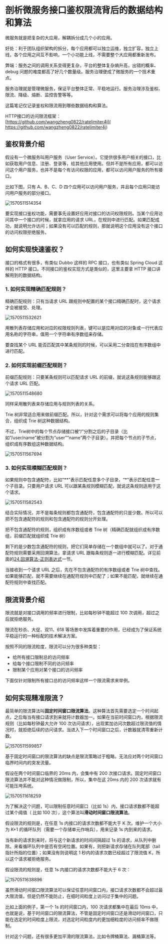 # 剖析微服务接口鉴权限流背后的数据结构和算法

微服务就是把复杂的大应用，解耦拆分成几个小的应用。

好处：利于团队组织架构的拆分，每个应用都可以独立运维，独立扩容，独立上线，各个应用之间互不影响，一个小功能上线，不需要整个大应用都重新发布。

弊端：服务之间的调用关系变得更复杂，平台的整体复杂熵升高，出错的概率、debug 问题的难度都高了好几个数量级。服务治理便成了微服务的一个技术重点。

服务治理就是管理微服务，保证平台整体正常、平稳地运行。服务治理涉及鉴权、限流、降级、熔断、监控告警等等。

这篇笔记仅记录鉴权和限流用到哪些数据结构和算法。

HTTP接口的访问限流框架： [https://github.com/wangzheng0822/ratelimiter4j]( https://github.com/wangzheng0822/ratelimiter4j) 

## 鉴权背景介绍

假设有一个微服务叫用户服务（User Service）。它提供很多用户相关的接口，比如获取用户信息、注册、登录等，给其他应用使用。但并不是所有应用，都可以访问这个用户服务，也并不是每个有访问权限的应用，都可以访问用户服务的所有接口。

比如下图，只有 A、B、C、D 四个应用可以访问用户服务，并且每个应用只能访问用户服务的部分接口。

![1570511514354](imgs/3/1570511514354.png)

要实现接口鉴权功能，需要事先设置好应用对接口的访问权限规则。当某个应用访问其中一个接口的时候，就拿应用的请求 URL，在规则中进行匹配。如果匹配成功，就说明允许访问；如果没有可以匹配的规则，那就说明这个应用没有这个接口的访问权限拒绝服务。

## 如何实现快速鉴权？

接口的格式有很多，有类似 Dubbo 这样的 RPC 接口，也有类似 Spring Cloud 这样的 HTTP 接口。不同接口的鉴权实现方式是类似的，这里主要拿 HTTP 接口讲解用到的数据结构。

### 1. 如何实现精确匹配规则？

精确匹配规则：只有当请求 URL 跟规则中配置的某个接口精确匹配时，这个请求才会被接受、处理。

![1570511532621](imgs/3/1570511532621.png)

用散列表存储应用和对应的权限规则列表，键可以是应用对应的对象或一行代表应用名称的字符串，值用一个字符串有序数组来存储。

要查找某个 URL 能否匹配其中某条规则的时候，可以采用二分查找在有序数组中进行匹配。

### 2. 如何实现前缀匹配规则？

前缀匹配规则：只要某条规则可以匹配请求 URL 的前缀，就说这条规则能够跟这个请求 URL 匹配。

![1570511548680](imgs/3/1570511548680.png)

同样采用散列表来存储应用与规则列表的关系。

Trie 树非常适合用来做前缀匹配。所以，针对这个需求可以将每个应用的规则集合，组织成 Trie 树这种数据结构。

不过，Trie树中的每个节点存储接口被“/”分割之后的子目录（比如“/user/name”被分割为“user”“name”两个子目录）。并把每个节点的子节点，组织成有序数组这种数据结构。

![1570511567694](imgs/3/1570511567694.png)

### 3. 如何实现模糊匹配规则？

如果规则中包含通配符，比如“\*\*”表示匹配任意多个子目录，“\*”表示匹配任意一个子目录。只要用户请求 URL 可以跟某条规则模糊匹配，就说这条规则适用于这个请求。

![1570511582543](imgs/3/1570511582543.png)

结合实际情况，并不是每条规则都包含通配符，包含通配符的只是少数。所以可以把不包含通配符的规则和包含通配符的规则分开处理。

把不包含通配符的规则，组织成有序数组或者 Trie 树（精确匹配就组织成有序数组，前缀匹配就组织成 Trie 树）

剩下的是少数包含通配符的规则，把它们简单存储在一个数组中就可以了。对于通配符规则需要采用回溯算法，拿请求 URL 跟每条规则逐一进行模糊匹配。详见前面的[24.回溯算法-正则表达式](24.回溯算法#正则表达式)一节。

当接收到一个请求 URL 之后，先在不包含通配符的有序数组或者 Trie 树中查找。如果能够匹配，就不需要继续在通配符规则中匹配了；如果不能匹配，就继续在通配符规则中查找匹配。

## 限流背景介绍

限流就是对接口调用的频率进行限制，比如每秒钟不能超过 100 次调用，超过之后就拒绝服务。

限流在秒杀、大促、双11、618 等场景中发挥着重要的作用，已经成为了保证系统平稳运行的一种标配的技术解决方案。

按照不同的限流粒度，限流可以分为很多种类型：

- 给所有接口限制总的访问频率
- 给每个接口限制不同的访问频率
- 限制某个应用对某个接口的访问频率

下面仅针对限制所有接口总的访问频率这样一个限流需求来举例。

## 如何实现精准限流？

最简单的限流算法叫**固定时间窗口限流算法**。这种算法首先需要选定一个时间起点，之后每当有接口请求到来就将计数器加一。如果在当前时间窗口内，根据限流规则（比如每秒钟最大允许 100 次访问请求），出现累加访问次数超过限流值的情况时，就拒绝后续的访问请求。当进入下一个时间窗口之后，计数器就清零重新计数。

![1570511599857](imgs/3/1570511599857.png)

基于固定时间窗口的限流算法的缺点是限流策略过于粗略，无法应对两个时间窗口临界时间内的突发流量。

假设在两个时间窗口临界的 20ms 内，会集中有 200 次接口请求。固定时间窗口限流算法并不能对这种情况做限制，所以，集中在这 20ms 内的 200 次请求就有可能压垮系统。

![1570511618259](imgs/3/1570511618259.png)

为了解决这个问题，可以限制任意时间窗口（比如 1s）内，接口请求数都不能超过某个阈值（ 比如 100 次），这个算法叫**滑动时间窗口限流算法**。

假设限流的规则是，在任意 1s 内接口的请求次数都不能大于 K 次。维护一个大小为 K+1 的循环队列（需要一个存储单元作哨兵），用来记录 1s 内到来的请求。

当有新的请求到来时，将与这个新请求的时间间隔超过 1s 的请求，从队列中删除。来看循环队列中是否有空闲位置。如果有，则把新请求存储在队列尾部（tail 指针所指的位置）；如果没有则说明这 1 秒内的请求次数已经超过了限流值 K，所以这个请求被拒绝服务。

假设限流的规则是，任意 1s 内接口的请求次数都不能大于 6 次：

![1570511638896](imgs/3/1570511638896.png)

虽然滑动时间窗口限流算法可以保证任意时间窗口内，接口请求次数都不会超过最大限流值，但是仍然不能防止，在细时间粒度上访问过于集中的问题。

比如上面的例子，第一个 1s 的时间窗口内，100 次请求都集中在最后 10ms 中，也就是说，基于时间窗口的限流算法，不管是固定时间窗口还是滑动时间窗口，只能在选定的时间粒度上限流，对选定时间粒度内的更加细粒度的访问频率不做限制。

针对这个问题，还有很多更加平滑的限流算法，比如令牌桶算法、漏桶算法等。

